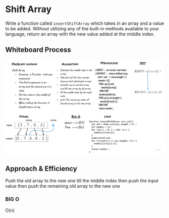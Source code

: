 # **Shift Array**

Write a function called `insertShiftArray` which takes in an array and a value to be added. Without utilizing any of the built-in methods available to your language, return an array with the new value added at the middle index.

## Whiteboard Process

![reverse-array](../../../assest/shift-array.jpg)


## Approach & Efficiency
Push the old array to the new one till the middle index
then push the input value then push the remaining old array to the new one  

### **BIG O** 
O(n)

